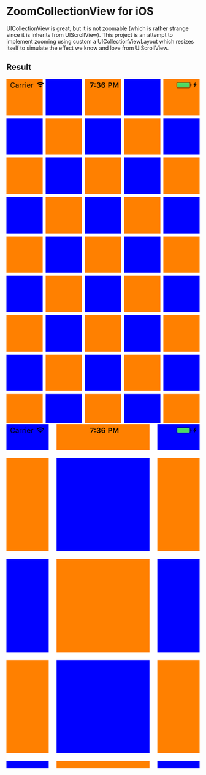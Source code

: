 # ZoomCollectionView for iOS
UICollectionView is great, but it is not zoomable (which is rather strange since
it is inherits from UIScrollView). This project is an attempt to implement zooming
using custom a UICollectionViewLayout which resizes itself to simulate the effect
we know and love from UIScrollView.

## Result
![Default](./scale-default.png)
![Zoomed](./scale-zoomed.png)
